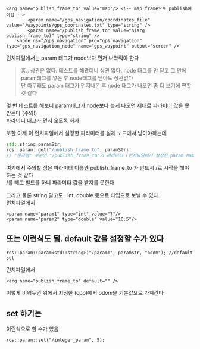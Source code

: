 ```
<arg name="publish_frame_to" value="map"/> <!-- map frame으로 publish해야함 -->
		<param name="/gps_navigation/coordinates_file" value="/waypoints/gps_coorinates.txt" type="string" />
		<param name="/publish_frame_to" value="$(arg publish_frame_to)" type="string" />
	<node ns="/gps_navigation" pkg="gps_navigation" type="gps_navigation_node" name="gps_waypoint" output="screen" />
```

런치파일에서는 param 태그가 node보다 먼저 나와줘야 한다  
> 흠.. 상관은 없다. 테스트를 해봤더니 상관 없다. node 태그를 안 닫고 그 안에 param태그를 넣은 후 node태그를 닫아도 상관없다   
단 아무래도 param 태그가 먼저나온 후 node 태그가 나오면 좀 더 보기에 편할 것 같다  

몇 번 테스트를 해보니 param태그가 node보다 늦게 나오면 제대로 파라미터 값을 못 받는다 (주의!)  
파라미터 태그가 먼저 오도록 하자 

또한 이제 이 런치파일에서 설정한 파라미터를 실제 노드에서 받아야하는데  
```cpp
std::string paramStr;
ros::param::get("/publish_frame_to", paramStr);
// "문자열" 부분인 "/publish_frame_to"가 파라미터 (런치파일에서 설정한 param name이 된다)
```

여기에서 주의할 점은 파라미터 이름인 publish_frame_to 가 반드시 /로 시작을 해야하는 것 같다   
/를 빼고 빌드를 하니 파라미터 값을 받지를 못한다  

그리고 물론 string 말고도 , int, double 등으로 타입으로 보낼 수 있다.    
런치파일에서
```
<param name="param1" type="int" value="7"/>
<param name="param2" type="double" value="10.5"/>
```

## 또는 이런식도 됨. default 값을 설정할 수가 있다 
```
ros::param::param<std::string>("/param1", paramStr, "odom"); //default set 
```
런치파일에서
```
<arg name="publish_frame_to" default="" /> 
```
이렇게 비워두면 위에서 지정한 (cpp)에서 odom을 기본값으로 가져간다 


## set 하기는 
이런식으로 할 수가 있음
```
ros::param::set("/integer_param", 5);
```


